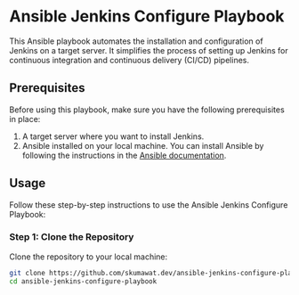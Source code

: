 # Ansible Jenkins Configure Playbook

This Ansible playbook automates the installation and configuration of Jenkins on a target server. It simplifies the process of setting up Jenkins for continuous integration and continuous delivery (CI/CD) pipelines.

## Prerequisites

Before using this playbook, make sure you have the following prerequisites in place:

1. A target server where you want to install Jenkins.
2. Ansible installed on your local machine. You can install Ansible by following the instructions in the [Ansible documentation](https://docs.ansible.com/ansible/latest/installation_guide/intro_installation.html).

## Usage

Follow these step-by-step instructions to use the Ansible Jenkins Configure Playbook:

### Step 1: Clone the Repository

Clone the repository to your local machine:

```bash
git clone https://github.com/skumawat.dev/ansible-jenkins-configure-playbook.git
cd ansible-jenkins-configure-playbook
